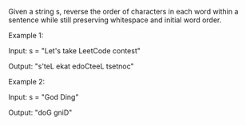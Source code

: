 Given a string s, reverse the order of characters in each word within a sentence while still preserving whitespace and initial word order.

 

Example 1:

Input: s = "Let's take LeetCode contest"

Output: "s'teL ekat edoCteeL tsetnoc"

Example 2:

Input: s = "God Ding"

Output: "doG gniD"